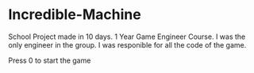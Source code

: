 # Incredible-Machine
School Project made in 10 days. 1 Year Game Engineer Course. I was the only engineer in the group. I was responible for all the code of the game.


Press 0 to start the game
